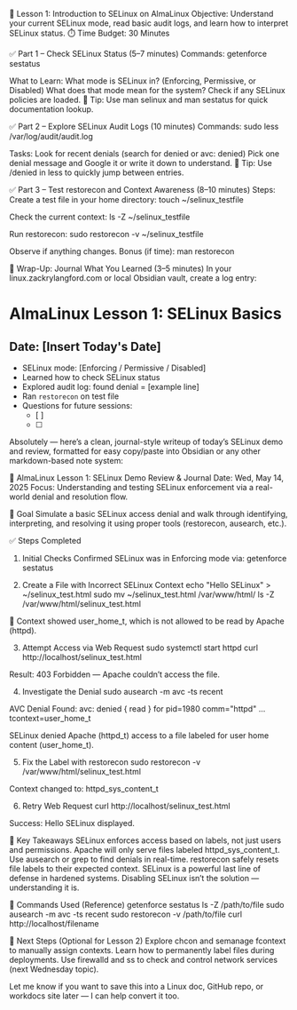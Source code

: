 🔐 Lesson 1: Introduction to SELinux on AlmaLinux
Objective: Understand your current SELinux mode, read basic audit logs, and learn how to interpret SELinux status.
⏱️ Time Budget: 30 Minutes

✅ Part 1 – Check SELinux Status (5–7 minutes)
Commands:
getenforce
sestatus

What to Learn:
What mode is SELinux in? (Enforcing, Permissive, or Disabled)
What does that mode mean for the system?
Check if any SELinux policies are loaded.
🧠 Tip: Use man selinux and man sestatus for quick documentation lookup.

✅ Part 2 – Explore SELinux Audit Logs (10 minutes)
Commands:
sudo less /var/log/audit/audit.log

Tasks:
Look for recent denials (search for denied or avc: denied)
Pick one denial message and Google it or write it down to understand.
🧠 Tip: Use /denied in less to quickly jump between entries.

✅ Part 3 – Test restorecon and Context Awareness (8–10 minutes)
Steps:
Create a test file in your home directory:
touch ~/selinux_testfile

Check the current context:
ls -Z ~/selinux_testfile

Run restorecon:
sudo restorecon -v ~/selinux_testfile

Observe if anything changes.
Bonus (if time):
man restorecon


🧾 Wrap-Up: Journal What You Learned (3–5 minutes)
In your linux.zackrylangford.com or local Obsidian vault, create a log entry:
# AlmaLinux Lesson 1: SELinux Basics

## Date: [Insert Today's Date]

- SELinux mode: [Enforcing / Permissive / Disabled]
- Learned how to check SELinux status
- Explored audit log: found denial = [example line]
- Ran `restorecon` on test file
- Questions for future sessions:
  - [ ]
  - [ ]


Absolutely — here’s a clean, journal-style writeup of today’s SELinux demo and review, formatted for easy copy/paste into Obsidian or any other markdown-based note system:

🧪 AlmaLinux Lesson 1: SELinux Demo Review & Journal
Date: Wed, May 14, 2025
Focus: Understanding and testing SELinux enforcement via a real-world denial and resolution flow.

🔐 Goal
Simulate a basic SELinux access denial and walk through identifying, interpreting, and resolving it using proper tools (restorecon, ausearch, etc.).

✅ Steps Completed
1. Initial Checks
Confirmed SELinux was in Enforcing mode via:
getenforce
sestatus


2. Create a File with Incorrect SELinux Context
echo "Hello SELinux" > ~/selinux_test.html
sudo mv ~/selinux_test.html /var/www/html/
ls -Z /var/www/html/selinux_test.html

📝 Context showed user_home_t, which is not allowed to be read by Apache (httpd).

3. Attempt Access via Web Request
sudo systemctl start httpd
curl http://localhost/selinux_test.html

Result: 403 Forbidden — Apache couldn’t access the file.

4. Investigate the Denial
sudo ausearch -m avc -ts recent

AVC Denial Found:
avc:  denied  { read } for  pid=1980 comm="httpd" ... tcontext=user_home_t

SELinux denied Apache (httpd_t) access to a file labeled for user home content (user_home_t).

5. Fix the Label with restorecon
sudo restorecon -v /var/www/html/selinux_test.html

Context changed to:
httpd_sys_content_t


6. Retry Web Request
curl http://localhost/selinux_test.html

Success: Hello SELinux displayed.

🧠 Key Takeaways
SELinux enforces access based on labels, not just users and permissions.
Apache will only serve files labeled httpd_sys_content_t.
Use ausearch or grep to find denials in real-time.
restorecon safely resets file labels to their expected context.
SELinux is a powerful last line of defense in hardened systems.
Disabling SELinux isn’t the solution — understanding it is.

🧰 Commands Used (Reference)
getenforce
sestatus
ls -Z /path/to/file
sudo ausearch -m avc -ts recent
sudo restorecon -v /path/to/file
curl http://localhost/filename


🔄 Next Steps (Optional for Lesson 2)
Explore chcon and semanage fcontext to manually assign contexts.
Learn how to permanently label files during deployments.
Use firewalld and ss to check and control network services (next Wednesday topic).

Let me know if you want to save this into a Linux doc, GitHub repo, or workdocs site later — I can help convert it too.